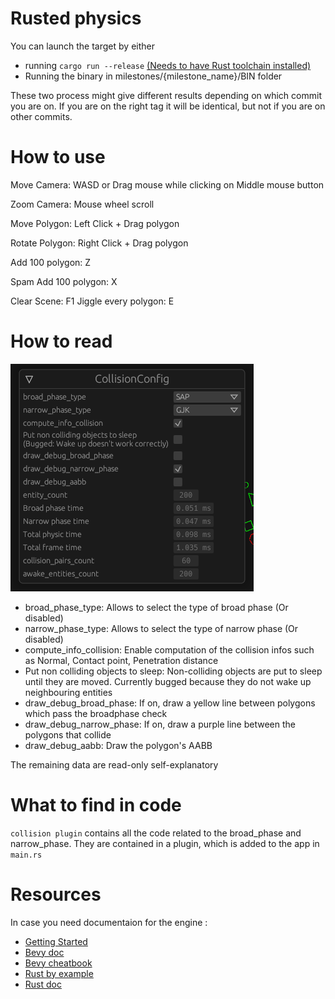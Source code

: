 # Rusted physics

You can launch the target by either

- running `cargo run --release` [(Needs to have Rust toolchain installed)](https://www.rust-lang.org/tools/install)
- Running the binary in milestones/{milestone_name}/BIN folder

These two process might give different results depending on which commit you are on.
If you are on the right tag it will be identical, but not if you are on other commits.

# How to use

Move Camera: WASD or Drag mouse while clicking on Middle mouse button

Zoom Camera: Mouse wheel scroll

Move Polygon: Left Click + Drag polygon

Rotate Polygon: Right Click + Drag polygon

Add 100 polygon: Z

Spam Add 100 polygon: X

Clear Scene: F1
Jiggle every polygon: E

# How to read

![img.png](img/inspector.png)

- broad_phase_type: Allows to select the type of broad phase (Or disabled)
- narrow_phase_type: Allows to select the type of narrow phase (Or disabled)
- compute_info_collision: Enable computation of the collision infos such as Normal, Contact point, Penetration distance
- Put non colliding objects to sleep: Non-colliding objects are put to sleep until they are moved. Currently bugged because they do not wake up neighbouring entities
- draw_debug_broad_phase: If on, draw a yellow line between polygons which pass the broadphase check
- draw_debug_narrow_phase: If on, draw a purple line between the polygons that collide
- draw_debug_aabb: Draw the polygon's AABB

The remaining data are read-only self-explanatory


# What to find in code

`collision plugin` contains all the code related to the broad_phase and narrow_phase.
They are contained in a plugin, which is added to the app in `main.rs`

# Resources

In case you need documentaion for the engine :
 - [Getting Started](https://bevyengine.org/learn/book/getting-started/)
 - [Bevy doc](https://docs.rs/bevy/latest/bevy/)
 - [Bevy cheatbook](https://bevy-cheatbook.github.io/introduction.html)
 - [Rust by example](https://doc.rust-lang.org/rust-by-example/)
 - [Rust doc](https://doc.rust-lang.org/std/)